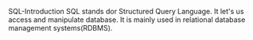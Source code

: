 SQL-Introduction
SQL stands dor Structured Query Language. It let's us access and manipulate database.
It is mainly used in relational database management systems(RDBMS).
